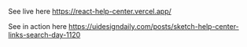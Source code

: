 See live here https://react-help-center.vercel.app/

See in action here https://uidesigndaily.com/posts/sketch-help-center-links-search-day-1120

